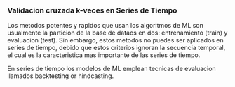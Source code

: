 ### Validacion cruzada k-veces en Series de Tiempo
Los metodos potentes y rapidos que usan los algoritmos de ML son usualmente la particion de la base de dataos en dos: entrenamiento (train) y evaluacion (test). Sin embargo, estos metodos no puedes ser aplicados en series de tiempo, debido que estos criterios ignoran la secuencia temporal, el cual es la caracteristica mas importante de las series de tiempo.

En series de tiempo los modelos de ML emplean tecnicas de evaluacion llamados backtesting or hindcasting.
